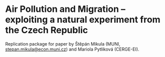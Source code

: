 # Air Pollution and Migration – exploiting a natural experiment from the Czech Republic
Replication package for paper by Štěpán Mikula (MUNI, stepan.mikula@econ.muni.cz) and Mariola Pytliková (CERGE-EI). 
